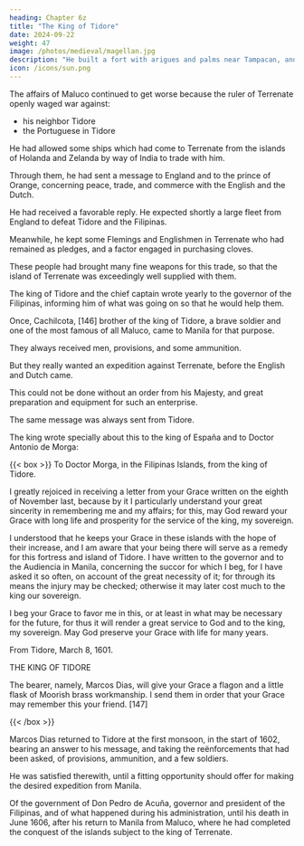 ```yaml
---
heading: Chapter 6z
title: "The King of Tidore"
date: 2024-09-22
weight: 47
image: /photos/medieval/magellan.jpg
description: "He built a fort with arigues and palms near Tampacan, and founded a Spanish settlement which he named Murcia"
icon: /icons/sun.png
---
```




The affairs of Maluco continued to get worse because the ruler of Terrenate openly waged war against:
- his neighbor Tidore 
- the Portuguese in Tidore

He had allowed some ships which had come to Terrenate from the islands of Holanda and Zelanda by way of India to trade with him.

Through them, he had sent a message to England and to the prince of Orange, concerning peace, trade, and commerce with the English and the Dutch.

He had received a favorable reply. He expected shortly a large fleet from England to defeat Tidore and the Filipinas.

<!-- , with whose help he expected to accomplish great things against -->

Meanwhile, he kept some Flemings and Englishmen in Terrenate who had remained as pledges, and a factor engaged in purchasing cloves.

These people had brought many fine weapons for this trade, so that the island of Terrenate was exceedingly well supplied with them.

The king of Tidore and the chief captain wrote yearly to the governor of the Filipinas, informing him of what was going on so that he would help them.

Once, Cachilcota, [146] brother of the king of Tidore, a brave soldier and one of the most famous of all Maluco, came to Manila for that purpose. 

They always received men, provisions, and some ammunition. 

But they really wanted an expedition against Terrenate, before the English and Dutch came.

This could not be done without an order from his Majesty, and great preparation and equipment for such an enterprise.

The same message was always sent from Tidore.

<!-- At last, during this administration of Don Francisco Tello, Captain Marcos Dias de Febra returned with this request, and brought letters to the governor and to the Audiencia from the king [of Tidore], and from the chief captain, Rui Gonçales de Sequeira, in which were detailed contemporaneous events, and the necessity of at least sending succor to Tidore.  -->

The king wrote specially about this to the king of España and to Doctor Antonio de Morga:

<!-- , with the latter of whom he used to correspond, the following letter, which was written in Portuguese and signed in his own language. -->


{{< box >}}
To Doctor Morga, in the Filipinas Islands, from the king of Tidore.

I greatly rejoiced in receiving a letter from your Grace written on the eighth of November last, because by it I particularly understand your great sincerity in remembering me and my affairs; for this, may God reward your Grace with long life and prosperity for the service of the king, my sovereign.

I understood that he keeps your Grace in these islands with the hope of their increase, and I am aware that your being there will serve as a remedy for this fortress and island of Tidore. I have written to the governor and to the Audiencia in Manila, concerning the succor for which I beg, for I have asked it so often, on account of the great necessity of it; for through its means the injury may be checked; otherwise it may later cost much to the king our sovereign.

I beg your Grace to favor me in this, or at least in what may be necessary for the future, for thus it will render a great service to God and to the king, my sovereign. May God preserve your Grace with life for many years. 

From Tidore, March 8, 1601.

THE KING OF TIDORE

The bearer, namely, Marcos Dias, will give your Grace a flagon and a little flask of Moorish brass workmanship. I send them in order that your Grace may remember this your friend. [147]

{{< /box >}}


Marcos Dias returned to Tidore at the first monsoon, in the start of 1602, bearing an answer to his message, and taking the reënforcements that had been asked, of provisions, ammunition, and a few soldiers.

He was satisfied therewith, until a fitting opportunity should offer for making the desired expedition from Manila.

Of the government of Don Pedro de Acuña, governor and president of the Filipinas, and of what happened during his administration, until his death in June 1606, after his return to Manila from Maluco, where he had completed the conquest of the islands subject to the king of Terrenate.

